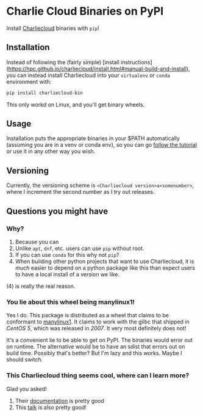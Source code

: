 # Charlie Cloud Binaries on PyPI

Install [Charliecloud](https://hpc.github.io/charliecloud/) binaries
with `pip`!

## Installation

Instead of following the (fairly simple) [install instructions]
(https://hpc.github.io/charliecloud/install.html#manual-build-and-install),
you can instead install Charliecloud into your `virtualenv` or
`conda` environment with:

```bash
pip install charliecloud-bin
```
This only workd on Linux, and you'll get binary wheels.

## Usage

Installation puts the appropriate binaries in your $PATH
automatically (assuming you are in a venv or conda env),
so you can go [follow the tutorial](https://hpc.github.io/charliecloud/tutorial.html)
or use it in any other way you wish.

## Versioning

Currently, the versioning scheme is `<Charliecloud version>a<somenumber>`,
where I increment the second number as I try out releases.

## Questions you might have

### Why?

1. Because you can
2. Unlike `apt`, `dnf`, etc. users can use `pip` without
   root.
3. If you can use `conda` for this why not `pip`?
4. When building other python projects that want to use
   Charliecloud, it is *much* easier to depend on a python
   package like this than expect users to have a local install
   of a version we like.

(4) is really the real reason.

### You lie about this wheel being manylinux1!

Yes I do. This package is distributed as a wheel that
claims to be conformant to [manylinux1](https://www.python.org/dev/peps/pep-0513/).
It claims to work with the glibc that shipped in *CentOS 5*,
which was released in *2007*. It very most definitely does not!

It's a convenient lie to be able to get on PyPI. The binaries
would error out on runtime. The alternative would be to have
an sdist that errors out on build time. Possibly that's better?
But I'm lazy and this works. Maybe I should switch.

### This Charliecloud thing seems cool, where can I learn more?

Glad you asked!

1. Their [documentation](https://hpc.github.io/charliecloud) is
   pretty good
2. This [talk](https://www.usenix.org/conference/lisa17/conference-program/presentation/jennings)
   is also pretty good!
